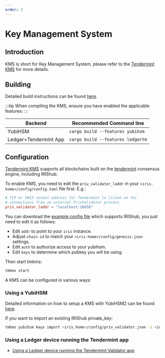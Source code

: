 ```yaml
---
order: 3
---
```


# Key Management System

## Introduction

KMS is short for Key Management System, please refer to the [Tendermint KMS](https://github.com/tendermint/kms) for more details.

## Building

Detailed build instructions can be found [here](https://github.com/tendermint/kms#installation).

:::tip
When compiling the KMS, ensure you have enabled the applicable features:
:::

| Backend               | Recommended Command line              |
|-----------------------|---------------------------------------|
| YubiHSM               | ```cargo build --features yubihsm```  |
| Ledger+Tendermint App | ```cargo build --features ledgertm``` |

## Configuration

[Tendermint KMS](https://github.com/tendermint/kms) supports all blockchains built on the [tendermint](https://github.com/tendermint/tendermint) consensus engine, including IRIShub.

To enable KMS, you need to edit the `priv_validator_laddr` in your `<iris-home>/config/config.toml` file first. E.g.:

```toml
# TCP or UNIX socket address for Tendermint to listen on for
# connections from an external PrivValidator process
priv_validator_laddr = "localhost:26658"
```

You can download the [example config file](https://github.com/tendermint/kms/blob/master/tmkms.toml.example) which supports IRIShub, you just need to edit it as follows:

- Edit `addr` to point to your `iris` instance.
- Adjust `chain-id` to match your `<iris-home>/config/genesis.json` settings.
- Edit `auth` to authorize access to your yubihsm.
- Edit `keys` to determine which pubkey you will be using.

Then start tmkms:

```bash
tmkms start
```

A KMS can be configured in various ways:

### Using a YubiHSM

Detailed information on how to setup a KMS with YubiHSM2 can be found [here](https://github.com/tendermint/kms/blob/master/README.yubihsm.md).

If you want to import an existing IRIShub private_key:

```bash
tmkms yubihsm keys import <iris_home>/config/priv_validator.json -i <id>
```

### Using a Ledger device running the Tendermint app

- [Using a Ledger device running the Tendermint Validator app](kms/kms_ledger.md)
